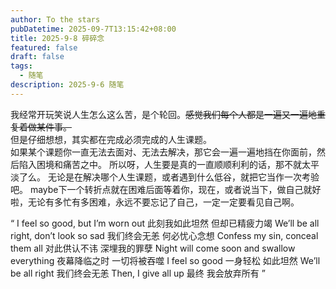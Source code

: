 ```yaml
---
author: To the stars
pubDatetime: 2025-09-7T13:15:42+08:00
title: 2025-9-8 碎碎念
featured: false
draft: false
tags:
  - 随笔
description: 2025-9-6 随笔
---
```


我经常开玩笑说人生怎么这么苦，是个轮回。~~感觉我们每个人都是一遍又一遍地重复着做某件事。~~  
但是仔细想想，其实都在完成必须完成的人生课题。  
如果某个课题你一直无法去面对、无法去解决，那它会一遍一遍地挡在你面前，然后陷入困境和痛苦之中。
所以呀，人生要是真的一直顺顺利利的话，那不就太平淡了么。
无论是在解决哪个人生课题，或者遇到什么低谷，就把它当作一次考验吧。
maybe下一个转折点就在困难后面等着你，现在，或者说当下，做自己就好啦，无论有多忙有多困难，永远不要忘记了自己，一定一定要看见自己啊。

“ I feel so good, but I’m worn out
此刻我如此坦然 但却已精疲力竭
We’ll be all right, don’t look so sad
我们终会无恙 何必忧心念想
Confess my sin, conceal them all
对此供认不讳 深埋我的罪孽
Night will come soon and swallow everything
夜幕降临之时 一切将被吞噬
I feel so good
一身轻松 如此坦然
We’ll be all right
我们终会无恙
Then, I give all up
最终 我会放弃所有 ”